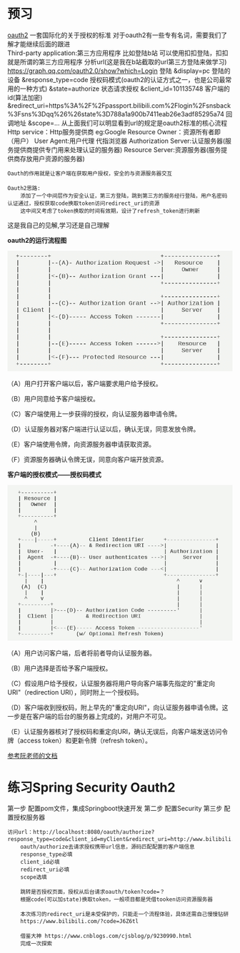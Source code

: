 # 预习
<a href="https://oauth.net/2/">oauth2</a> 一套国际化的关于授权的标准
对于oauth2有一些专有名词，需要我们了解才能继续后面的跟进
​    
    Third-party application:第三方应用程序 比如登陆b站 可以使用扣扣登陆，扣扣就是所谓的第三方应用程序
        分析url(这是我在b站截取的url第三方登陆来做学习)
        https://graph.qq.com/oauth2.0/show?which=Login 登陆
        &display=pc    登陆的设备
        &response_type=code   授权码模式(oauth2的认证方式之一，也是公司最常用的一种方式)
        &state=authorize       状态请求授权
        &client_id=101135748    客户端的id(算法加密)
        &redirect_uri=https%3A%2F%2Fpassport.bilibili.com%2Flogin%2Fsnsback%3Fsns%3Dqq%26%26state%3D788a1a900b7411eab26e3adf85295a74 回调地址
        &scope=... 
        从上面我们可以明显看到url的规定是oauth2标准的核心流程 
    Http service：Http服务提供商 eg:Google
    Resource Owner：资源所有者即（用户）
    User Agent:用户代理 代指浏览器
    Authorization Server:认证服务器(服务提供商提供专门用来处理认证的服务器)
    Resource Server:资源服务器(服务提供商存放用户资源的服务器)
    
    Oauth的作用就是让客户端在获取用户授权，安全的与资源服务器交互
    
    Oauth2思路:
        添加了一个中间层作为安全认证，第三方登陆，跳到第三方的服务经行登陆，用户名密码认证通过，授权获取code换取token访问redirect_uri的资源
        这中间又考虑了token换取的时间有效期，设计了refresh_token进行刷新
        
    

这是我自己的见解,学习还是自己理解

**oauth2的运行流程图**

   ![bg2014051203](.\image\bg2014051203.png)

（A）用户打开客户端以后，客户端要求用户给予授权。

（B）用户同意给予客户端授权。

（C）客户端使用上一步获得的授权，向认证服务器申请令牌。

（D）认证服务器对客户端进行认证以后，确认无误，同意发放令牌。

（E）客户端使用令牌，向资源服务器申请获取资源。

（F）资源服务器确认令牌无误，同意向客户端开放资源。

**客户端的授权模式——授权码模式**

![bg2014051203](.\image\bg2014051204.png)

（A）用户访问客户端，后者将前者导向认证服务器。

（B）用户选择是否给予客户端授权。

（C）假设用户给予授权，认证服务器将用户导向客户端事先指定的"重定向URI"（redirection URI），同时附上一个授权码。

（D）客户端收到授权码，附上早先的"重定向URI"，向认证服务器申请令牌。这一步是在客户端的后台的服务器上完成的，对用户不可见。

（E）认证服务器核对了授权码和重定向URI，确认无误后，向客户端发送访问令牌（access token）和更新令牌（refresh token）。

<a href="http://www.ruanyifeng.com/blog/2014/05/oauth_2_0.html">参考阮老师的文档</a>



# 练习Spring Security Oauth2

第一步
    配置pom文件，集成Springboot快速开发
第二步
    配置Security
第三步
    配置授权服务器

    访问url：http://localhost:8080/oauth/authorize?response_type=code&client_id=myClient&redirect_uri=http://www.bilibili.com&scope=all
        oauth/authorize去请求授权携带url信息，源码匹配配置的客户端信息
        response_type必填
        client_id必填
        redirect_uri必填
        scope选填
        
        跳转是否授权页面，授权从后台请求oauth/token?code=？
        根据code(可以加state)换取token，一般项目都是凭借tooken访问资源服务器
        
        本次练习的redirect_uri是未受保护的，只能走一个流程体验，具体还需自己慢慢钻研
        https://www.bilibili.com/?code=J6Z6tl
    
        借鉴大神 https://www.cnblogs.com/cjsblog/p/9230990.html
        完成一次探索
